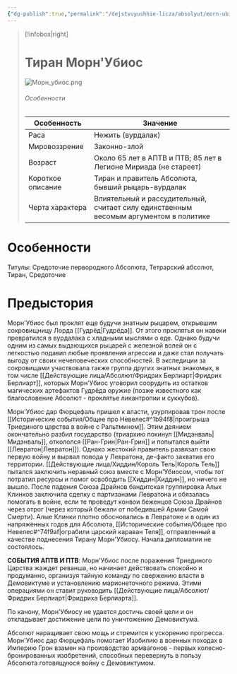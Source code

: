 ```yaml
---
{"dg-publish":true,"permalink":"/dejstvuyushhie-licza/absolyut/morn-ubios-dar-fyurczefal/","dgPassFrontmatter":true}
---
```


> [!infobox|right]
> # Тиран Морн'Убиос
> ![Морн_убиос.png](/img/user/%D0%98%D0%B7%D0%BE%D0%B1%D1%80%D0%B0%D0%B6%D0%B5%D0%BD%D0%B8%D1%8F/%D0%9C%D0%BE%D1%80%D0%BD_%D1%83%D0%B1%D0%B8%D0%BE%D1%81.png)
> ###### Особенности
> | Особенность | Значение |
> | ---- | ---- |
> | Раса | Нежить (вурдалак)|
> | Мировоззрение | Законно-злой |
> | Возраст |Около 65 лет в АПТВ и ПТВ; 85 лет в Легионе Мириада (не стареет)|
> | Короткое описание |Тиран и правитель Абсолюта, бывший рыцарь-вурдалак |
> | Черта характера | Влиятельный и рассудительный, считает силу единственным весомым аргументом в политике|

# Особенности
Титулы: Средоточие первородного Абсолюта, Тетрарский абсолют, Тиран, Средоточие

# Предыстория

Морн'Убиос был проклят еще будучи знатным рыцарем, открывшим сокровищницу Лорда [[Гудрёд\|Гудрёда]]. От этого проклятья он навеки превратился в вурдалака с хладными мыслями о еде. Однако будучи одним из самых выдающихся рыцарей с железной волей он с легкостью подавил любые проявления агрессии и даже стал получать выгоду от своих нечеловеческих способностей. В экспедиции за сокровищами участвовала также группа других знатных знакомых, в том числе [[Действующие лица/Абсолют/Фридрих Берлиарт\|Фридрих Берлиарт]], которых Морн'Убиос уговорил соорудить из остатков магических артефактов Гудрёда оружие (позже известного как благословение Абсолют - проклятье ликантропии и суккубов).

Морн'Убиос дар Фюрцефаль пришел к власти, узурпировав трон после [[Исторические события/Общее про Невелес#^1b94f8\|проигрыша Триединого царства в войне с Ральтмином]]. Этим деянием окончательно разбил государство (триархию покинул [[Мидэнваль\|Мидэнваль]], откололся [[Ран-Грин\|Ран-Грин]] и попытался выйти [[Левратон\|Левратон]]). Однако жестокий правитель развязал свою первую войну и вырвал повода у Левратона, де-факто захватив его территории. [[Действующие лица/Хиддин/Король Тель\|Король Тель]] пытался заключить неравный союз вместе с Морн'Убиосом, чтобы тот потратил ресурсы и помог освободить [[Хиддин\|Хиддин]], но ничего не вышло. После падения Союза Драйнов бандитская группировка Алых Клинков заключила сделку с партизанами Левратона и обязалась помогать в войне, если те проведут конвои беженцов Союза Драйнов через отрог (через который бежали от победившей Армии Самой Смерти). Алые Клинки плотно обосновались в Левратоне и в один из напряженных годов для Абсолюта, [[Исторические события/Общее про Невелес#^74f9af\|ограбили царский караван Теля]], отправленный в качестве поднесения Тирану Морн'Убиосу.
Начала дипломатии не состоялось.

**СОБЫТИЯ АПТВ И ПТВ**:
Морн'Убиос после поражения Триединого Царства жаждет реванша, но начинает действовать спокойно и продуманно, организуя тайную команду по свержению власти в Демовиктуме и установлению марионеточного режима.
Этими операциями он ставит руководить [[Действующие лица/Абсолют/Фридрих Берлиарт\|Фридриха Берлиарта]].

По канону, Морн'Убиосу не удается достичь своей цели и он откладывает достижение цели по уничтожению Демовиктума.

Абсолют наращивает свою мощь и стремится к ускорению прогресса. Морн'Убиос дар Фюрцефаль помогает Изобилию в военных походах в Империю Грон взамен на производство армвагонов - первых колесно-бронированных изобретений, способных перевернуть в пользу Абсолюта готовящуюся войну с Демовиктумом.